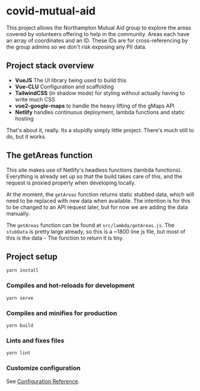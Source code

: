 # covid-mutual-aid
This project allows the Northampton Mutual Aid group to explore the areas covered by volunteers offering to help in the community. Areas each have an array of coordinates and an ID. These IDs are for cross-referencing by the group admins so we don't risk exposing any PII data.

## Project stack overview
* **VueJS** The UI library being used to build this
* **Vue-CLU** Configuration and scaffolding
* **TailwindCSS** (in shadow mode) for styling without actually having to write much CSS
* **vue2-google-maps** to handle the heavy lifting of the gMaps API
* **Netlify** handles continuous deployment, lambda functions and static hosting

That's about it, really. Its a stupidly simply little project. There's much still to do, but it works.

## The getAreas function
This site makes use of Netlify's headless functions (lambda functions). Everything is already set up so that the build takes care of this, and the request is proxied properly when developing locally.

At the moment, the `getAreas` function returns static stubbed data, which will need to be replaced with new data when available. The intention is for this to be changed to an API request later, but for now we are adding the data manually.

The `getAreas` function can be found at `src/lambda/getAreas.js`. The `stubData` is pretty large already, so this is a ~1800 line js file, but most of this is the data - The function to return it is tiny.

## Project setup
```
yarn install
```

### Compiles and hot-reloads for development
```
yarn serve
```

### Compiles and minifies for production
```
yarn build
```

### Lints and fixes files
```
yarn lint
```

### Customize configuration
See [Configuration Reference](https://cli.vuejs.org/config/).


